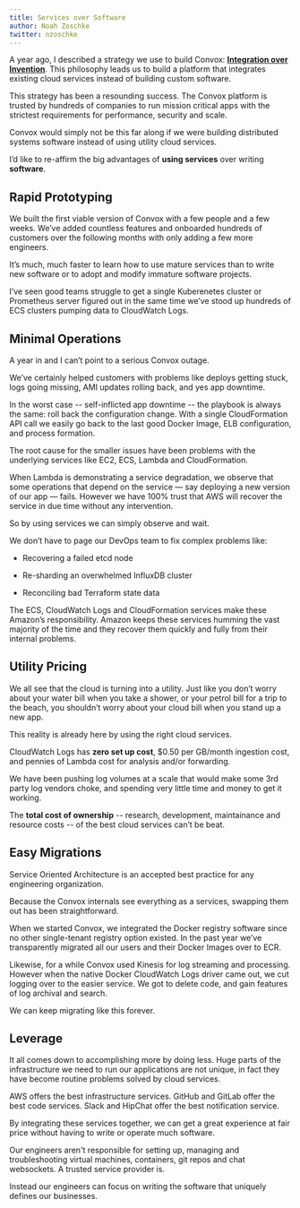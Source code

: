 ```yaml
---
title: Services over Software
author: Noah Zoschke
twitter: nzoschke
---
```


A year ago, I described a strategy we use to build Convox: **[Integration over Invention](https://convox.com/blog/integration-over-invention/)**. This philosophy leads us to build a platform that integrates existing cloud services instead of building custom software.

This strategy has been a resounding success. The Convox platform is trusted by hundreds of companies to run mission critical apps with the strictest requirements for performance, security and scale.

Convox would simply not be this far along if we were building distributed systems software instead of using utility cloud services.

I’d like to re-affirm the big advantages of **using services** over writing **software**.

## Rapid Prototyping

We built the first viable version of Convox with a few people and a few weeks. We’ve added countless features and onboarded hundreds of customers over the following months with only adding a few more engineers.

It’s much, much faster to learn how to use mature services than to write new software or to adopt and modify immature software projects.

I’ve seen good teams struggle to get a single Kuberenetes cluster or Prometheus server figured out in the same time we’ve stood up hundreds of ECS clusters pumping data to CloudWatch Logs.

## Minimal Operations

A year in and I can’t point to a serious Convox outage. 

We’ve certainly helped customers with problems like deploys getting stuck, logs going missing, AMI updates rolling back, and yes app downtime.

In the worst case -- self-inflicted app downtime -- the playbook is always the same: roll back the configuration change. With a single CloudFormation API call we easily go back to the last good Docker Image, ELB configuration, and process formation.

The root cause for the smaller issues have been problems with the underlying services like EC2, ECS, Lambda and CloudFormation.

When Lambda is demonstrating a service degradation, we observe that some operations that depend on the service — say deploying a new version of our app — fails. However we have 100% trust that AWS will recover the service in due time without any intervention.

So by using services we can simply observe and wait.

We don’t have to page our DevOps team to fix complex problems like:

* Recovering a failed etcd node

* Re-sharding an overwhelmed InfluxDB cluster

* Reconciling bad Terraform state data

The ECS, CloudWatch Logs and CloudFormation services make these Amazon’s responsibility. Amazon keeps these services humming the vast majority of the time and they recover them quickly and fully from their internal problems.

## Utility Pricing

We all see that the cloud is turning into a utility. Just like you don’t worry about your water bill when you take a shower, or your petrol bill for a trip to the beach, you shouldn’t worry about your cloud bill when you stand up a new app.

This reality is already here by using the right cloud services.

CloudWatch Logs has **zero set up cost**, $0.50 per GB/month ingestion cost, and pennies of Lambda cost for analysis and/or forwarding.

We have been pushing log volumes at a scale that would make some 3rd party log vendors choke, and spending very little time and money to get it working.

The **total cost of ownership** -- research, development, maintainance and resource costs -- of the best cloud services can’t be beat.

## Easy Migrations

Service Oriented Architecture is an accepted best practice for any engineering organization.

Because the Convox internals see everything as a services, swapping them out has been straightforward.

When we started Convox, we integrated the Docker registry software since no other single-tenant registry option existed. In the past year we’ve transparently migrated all our users and their Docker Images over to ECR.

Likewise, for a while Convox used Kinesis for log streaming and processing. However when the native Docker CloudWatch Logs driver came out, we cut logging over to the easier service. We got to delete code, and gain features of log archival and search.

We can keep migrating like this forever.

## Leverage

It all comes down to accomplishing more by doing less. Huge parts of the infrastructure we need to run our applications are not unique, in fact they have become routine problems solved by cloud services.

AWS offers the best infrastructure services. GitHub and GitLab offer the best code services. Slack and HipChat offer the best notification service.

By integrating these services together, we can get a great experience at fair price without having to write or operate much software.

Our engineers aren't responsible for setting up, managing and troubleshooting virtual machines, containers, git repos and chat websockets. A trusted service provider is.

Instead our engineers can focus on writing the software that uniquely defines our businesses.
